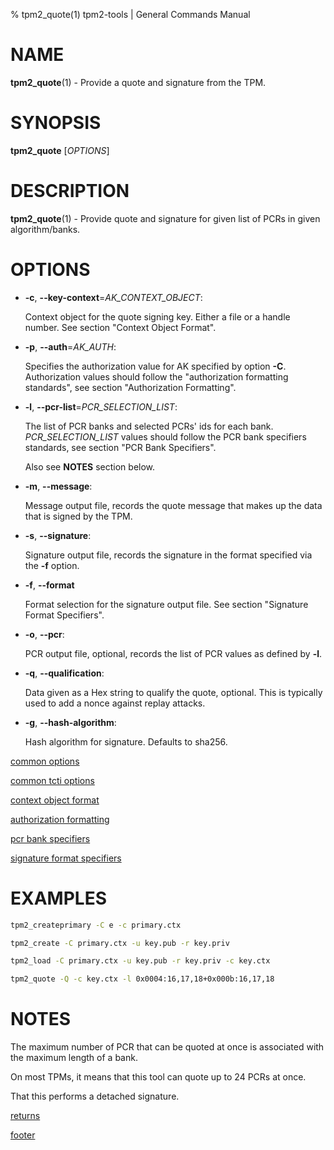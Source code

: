 % tpm2_quote(1) tpm2-tools | General Commands Manual

# NAME

**tpm2_quote**(1) - Provide a quote and signature from the TPM.

# SYNOPSIS

**tpm2_quote** [*OPTIONS*]

# DESCRIPTION

**tpm2_quote**(1) - Provide quote and signature for given list of PCRs in given algorithm/banks.

# OPTIONS

  * **-c**, **\--key-context**=_AK\_CONTEXT\_OBJECT_:

    Context object for the quote signing key. Either a file or a handle number.
    See section "Context Object Format".

  * **-p**, **\--auth**=_AK\_AUTH_:

    Specifies the authorization value for AK specified by option **-C**.
    Authorization values should follow the "authorization formatting standards",
    see section "Authorization Formatting".

  * **-l**, **\--pcr-list**=_PCR\_SELECTION\_LIST_:

    The list of PCR banks and selected PCRs' ids for each bank.
    _PCR\_SELECTION\_LIST_ values should follow the
    PCR bank specifiers standards, see section "PCR Bank Specifiers".

    Also see **NOTES** section below.

  * **-m**, **\--message**:

    Message output file, records the quote message that makes up the data that
    is signed by the TPM.

  * **-s**, **\--signature**:

    Signature output file, records the signature in the format specified via the **-f**
    option.

  * **-f**, **\--format**

    Format selection for the signature output file. See section "Signature Format Specifiers".

  * **-o**, **\--pcr**:

    PCR output file, optional, records the list of PCR values as defined
    by **-l**.

  * **-q**, **\--qualification**:

    Data given as a Hex string to qualify the  quote, optional. This is typically
    used to add a nonce against replay attacks.

  * **-g**, **\--hash-algorithm**:

    Hash algorithm for signature. Defaults to sha256.

[common options](common/options.md)

[common tcti options](common/tcti.md)

[context object format](common/ctxobj.md)

[authorization formatting](common/authorizations.md)

[pcr bank specifiers](common/pcr.md)

[signature format specifiers](common/signature.md)

# EXAMPLES

```bash
tpm2_createprimary -C e -c primary.ctx

tpm2_create -C primary.ctx -u key.pub -r key.priv

tpm2_load -C primary.ctx -u key.pub -r key.priv -c key.ctx

tpm2_quote -Q -c key.ctx -l 0x0004:16,17,18+0x000b:16,17,18
```

# NOTES

The maximum number of PCR that can be quoted at once is associated
with the maximum length of a bank.

On most TPMs, it means that this tool can quote up to 24 PCRs
at once.

That this performs a detached signature.

[returns](common/returns.md)

[footer](common/footer.md)
